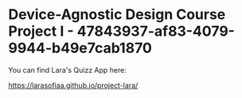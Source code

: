 # Device-Agnostic Design Course Project I - 47843937-af83-4079-9944-b49e7cab1870

You can find Lara's Quizz App here: 

https://larasofiaa.github.io/project-lara/
